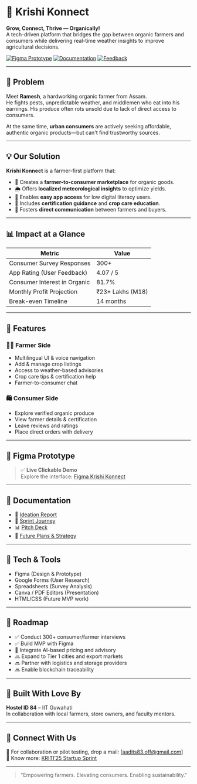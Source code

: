 # 🌾 Krishi Konnect

**Grow, Connect, Thrive — Organically!**  
A tech-driven platform that bridges the gap between organic farmers and consumers while delivering real-time weather insights to improve agricultural decisions.

[![Figma Prototype](https://img.shields.io/badge/Prototype-Figma-blue)](https://www.figma.com/proto/IV33ZQUEOkCbyyr4DUkSKr/Startup-Sprint?page-id=0%3A1&node-id=636-191&viewport=620%2C268%2C0.21&t=y5bbSzl2XzW83S4W-1&scaling=scale-down&content-scaling=fixed&starting-point-node-id=636%3A154)
[![Documentation](https://img.shields.io/badge/Docs-Full%20Sprint-blueviolet)](https://drive.google.com/drive/folders/1LzzIge3VejGbpFmTsMnwjOtaCilE1-Po)
[![Feedback](https://cdn.pixabay.com/photo/2023/02/22/05/14/icon-7805708_1280.png)](https://drive.google.com/drive/folders/1LRW9Lxdjm0d0BdOxCpx9-lEjiGc2HtKF?usp=sharing)

---

## 🚜 Problem

Meet **Ramesh**, a hardworking organic farmer from Assam.  
He fights pests, unpredictable weather, and middlemen who eat into his earnings. His produce often rots unsold due to lack of direct access to consumers.

At the same time, **urban consumers** are actively seeking affordable, authentic organic products—but can't find trustworthy sources.

---

## 💡 Our Solution

**Krishi Konnect** is a farmer-first platform that:

- 🛒 Creates a **farmer-to-consumer marketplace** for organic goods.
- 🌦️ Offers **localized meteorological insights** to optimize yields.
- 📱 Enables **easy app access** for low digital literacy users.
- 🧠 Includes **certification guidance** and **crop care education**.
- 🤝 Fosters **direct communication** between farmers and buyers.

---

## 📊 Impact at a Glance

| Metric                       | Value           |
|-----------------------------|-----------------|
| Consumer Survey Responses   | 300+            |
| App Rating (User Feedback)  | 4.07 / 5        |
| Consumer Interest in Organic| 81.7%           |
| Monthly Profit Projection   | ₹23+ Lakhs (M18)|
| Break-even Timeline         | 14 months       |

---

## 🔧 Features

### 👨‍🌾 Farmer Side
- Multilingual UI & voice navigation
- Add & manage crop listings
- Access to weather-based advisories
- Crop care tips & certification help
- Farmer-to-consumer chat

### 🛍️ Consumer Side
- Explore verified organic produce
- View farmer details & certification
- Leave reviews and ratings
- Place direct orders with delivery

---

## 📐 Figma Prototype

> ✅ **Live Clickable Demo**  
Explore the interface: [Figma Krishi Konnect](https://www.figma.com/proto/IV33ZQUEOkCbyyr4DUkSKr/Startup-Sprint?page-id=0%3A1&node-id=636-191&viewport=620%2C268%2C0.21&t=y5bbSzl2XzW83S4W-1&scaling=scale-down&content-scaling=fixed&starting-point-node-id=636%3A154)

---

## 📁 Documentation

- 🧠 [Ideation Report](./Ideation.pdf)
- 🚀 [Sprint Journey](./sprint_journey.pdf)
- 📊 [Pitch Deck](./deck%20(3)_compressed.pdf)
- 🧭 [Future Plans & Strategy](./future_plans.pdf)

---

## 🧪 Tech & Tools

- Figma (Design & Prototype)
- Google Forms (User Research)
- Spreadsheets (Survey Analysis)
- Canva / PDF Editors (Presentation)
- HTML/CSS (Future MVP work)

---

## 🔮 Roadmap

- ✅ Conduct 300+ consumer/farmer interviews
- ✅ Build MVP with Figma
- 🔄 Integrate AI-based pricing and advisory
- 🔜 Expand to Tier 1 cities and export markets
- 🔜 Partner with logistics and storage providers
- 🔜 Enable blockchain traceability

---

## 🧠 Built With Love By

**Hostel ID 84** – IIT Guwahati  
In collaboration with local farmers, store owners, and faculty mentors.

---

## 🤝 Connect With Us

📧 For collaboration or pilot testing, drop a mail: [aadits83.off@gmail.com]  
🔗 Know more: [KRITI’25 Startup Sprint](https://kriti.ecelliitg.in/)

---

> "Empowering farmers. Elevating consumers. Enabling sustainability."

